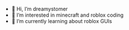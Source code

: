 - 👋 Hi, I’m dreamystomer
- 👀 I’m interested in minecraft and roblox coding
- 🌱 I’m currently learning about roblox GUIs

<!---
dreamystomer/dreamystomer is a ✨ special ✨ repository because its `README.md` (this file) appears on your GitHub profile.
You can click the Preview link to take a look at your changes.
--->
